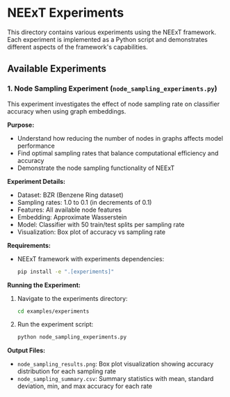 # NEExT Experiments

This directory contains various experiments using the NEExT framework. Each experiment is implemented as a Python script and demonstrates different aspects of the framework's capabilities.

## Available Experiments

### 1. Node Sampling Experiment (`node_sampling_experiments.py`)

This experiment investigates the effect of node sampling rate on classifier accuracy when using graph embeddings.

**Purpose:**
- Understand how reducing the number of nodes in graphs affects model performance
- Find optimal sampling rates that balance computational efficiency and accuracy
- Demonstrate the node sampling functionality of NEExT

**Experiment Details:**
- Dataset: BZR (Benzene Ring dataset)
- Sampling rates: 1.0 to 0.1 (in decrements of 0.1)
- Features: All available node features
- Embedding: Approximate Wasserstein
- Model: Classifier with 50 train/test splits per sampling rate
- Visualization: Box plot of accuracy vs sampling rate

**Requirements:**
- NEExT framework with experiments dependencies:
  ```bash
  pip install -e ".[experiments]"
  ```

**Running the Experiment:**
1. Navigate to the experiments directory:
   ```bash
   cd examples/experiments
   ```
2. Run the experiment script:
   ```bash
   python node_sampling_experiments.py
   ```

**Output Files:**
- `node_sampling_results.png`: Box plot visualization showing accuracy distribution for each sampling rate
- `node_sampling_summary.csv`: Summary statistics with mean, standard deviation, min, and max accuracy for each rate
